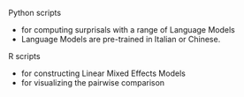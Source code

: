 Python scripts 
- for computing surprisals with a range of Language Models
- Language Models are pre-trained in Italian or Chinese.

R scripts 
- for constructing Linear Mixed Effects Models
- for visualizing the pairwise comparison
